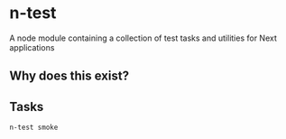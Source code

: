 # n-test
A node module containing a collection of test tasks and utilities for Next applications

## Why does this exist?



## Tasks

`n-test smoke`